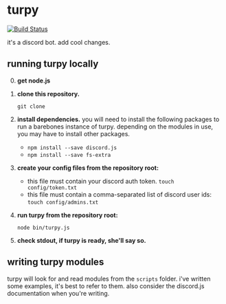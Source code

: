 # turpy
[![Build Status](https://travis-ci.org/ultrasaber/turpy.svg?branch=master)](https://travis-ci.org/ultrasaber/turpy)

it's a discord bot. add cool changes.

running turpy locally
---------------------

0. **get node.js**

1. **clone this repository.**

    `git clone`

2. **install dependencies.** you will need to install the following packages to run a barebones instance of turpy. depending on the modules in use, you may have to install other packages.
    
    - `npm install --save discord.js`
    - `npm install --save fs-extra`

3. **create your config files from the repository root:**

    - this file must contain your discord auth token. `touch config/token.txt`
    - this file must contain a comma-separated list of discord user ids: `touch config/admins.txt`
    
4. **run turpy from the repository root:**

    `node bin/turpy.js`
    
5. **check stdout, if turpy is ready, she'll say so.**
    
writing turpy modules
---------------------

turpy will look for and read modules from the `scripts` folder. i've written some examples, it's best to refer to them. also consider the discord.js documentation when you're writing.
